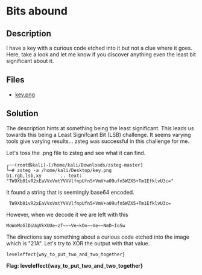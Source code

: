 # Bits abound

## Description

I have a key with a curious code etched into it but not a clue where it goes. Here, take a look and let me know if you discover anything even the least bit significant about it.

## Files

* [key.png](files/key.png)



## Solution

The description hints at something being the least significant. This leads us towards this being a Least Signifcant Bit (LSB) challenge. It seems varying tools give varying results... zsteg was successful in this challenge for me. 



Let's toss the .png file to zsteg and see what it can find. 

```
┌──(root㉿kali)-[/home/kali/Downloads/zsteg-master]
└─# zsteg -a /home/kali/Desktop/key.png 
b1,rgb,lsb,xy       .. text: "TW9Xb01vR2xEaVVxVmtYVVVlfnpUfn5+VmV+a09ufn5WZX5+Tm1EfklvU3c="

```

It found a string that is seemingly base64 encoded. 

```
 TW9Xb01vR2xEaVVxVmtYVVVlfnpUfn5+VmV+a09ufn5WZX5+Tm1EfklvU3c=
```

However, when we decode it we are left with this

```
MoWoMoGlDiUqVkXUUe~zT~~~Ve~kOn~~Ve~~NmD~IoSw
```

The directions say something about a curious code etched into the image which is "21A". Let's try to XOR the output with that value.

```
leveleffect{way_to_put_two_and_two_together}
```

**Flag: leveleffect{way_to_put_two_and_two_together}**


